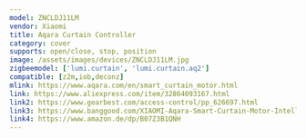 ```yaml
---
model: ZNCLDJ11LM
vendor: Xiaomi
title: Aqara Curtain Controller
category: cover
supports: open/close, stop, position
image: /assets/images/devices/ZNCLDJ11LM.jpg
zigbeemodel: ['lumi.curtain', 'lumi.curtain.aq2']
compatible: [z2m,iob,deconz]
mlink: https://www.aqara.com/en/smart_curtain_motor.html
link: https://www.aliexpress.com/item/32864093167.html
link2: https://www.gearbest.com/access-control/pp_626697.html
link3: https://www.banggood.com/XIAOMI-Aqara-Smart-Curtain-Motor-Intelligent-Zig_bee-Wifi-For-xiaomi-Smart-Home-Device-Wireless-Remote-Control-Via-Mi-Home-APP-p-1476591.html
link4: https://www.amazon.de/dp/B07Z3B1QNH
---
```


